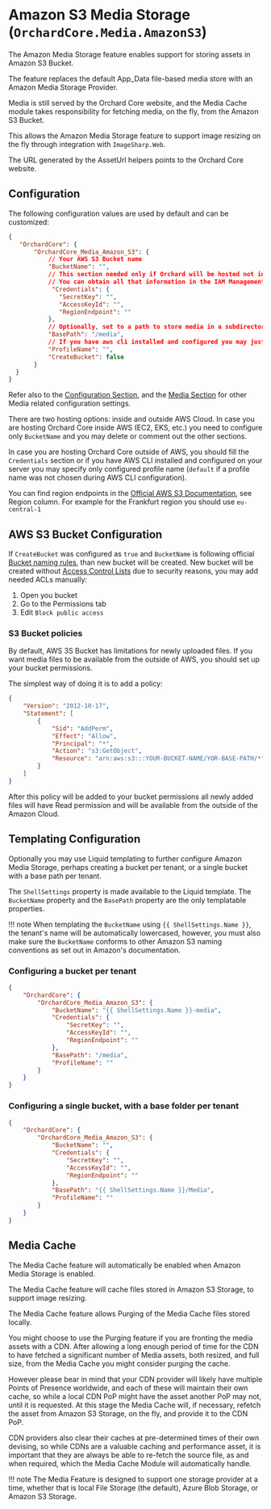 # Amazon S3 Media Storage (`OrchardCore.Media.AmazonS3`)

The Amazon Media Storage feature enables support for storing assets in Amazon S3 Bucket.

The feature replaces the default App_Data file-based media store with an Amazon Media Storage Provider.

Media is still served by the Orchard Core website, and the Media Cache module takes responsibility for fetching media, on the fly, from the Amazon S3 Bucket.

This allows the Amazon Media Storage feature to support image resizing on the fly through integration with `ImageSharp.Web`.

The URL generated by the AssetUrl helpers points to the Orchard Core website.

## Configuration

The following configuration values are used by default and can be customized:

```json
{
   "OrchardCore": {
       "OrchardCore_Media_Amazon_S3": {
           // Your AWS S3 Bucket name
           "BucketName": "",
           // This section needed only if Orchard will be hosted not in the AWS Cloud
           // You can obtain all that information in the IAM Management Console
            "Credentials": {
              "SecretKey": "",
              "AccessKeyId": "",
              "RegionEndpoint": ""
           },
           // Optionally, set to a path to store media in a subdirectory inside your container.
           "BasePath": "/media",
           // If you have aws cli installed and configured you may just specify profile name
           "ProfileName": "",
           "CreateBucket": false
       }
  }
}
```

Refer also to the [Configuration Section](../../core/Configuration/README.md),
and the [Media Section](../Media/README.md) for other Media related configuration settings.

There are two hosting options: inside and outside AWS Cloud.
In case you are hosting Orchard Core inside AWS (EC2, EKS, etc.) you need to configure only `BucketName` and you may delete or comment out the other sections.

In case you are hosting Orchard Core outside of AWS, you should fill the `Credentials` section or if you have AWS CLI installed and configured on your server you may specify only configured profile name (`default` if a profile name was not chosen during AWS CLI configuration).

You can find region endpoints in the [Official AWS S3 Documentation](https://docs.aws.amazon.com/general/latest/gr/s3.html), see Region column. For example for the Frankfurt region you should use `eu-central-1` 

## AWS S3 Bucket Configuration

If `CreateBucket` was configured as `true` and `BucketName` is following official [Bucket naming rules](https://docs.aws.amazon.com/AmazonS3/latest/userguide/bucketnamingrules.html), than new bucket will be created.
New bucket will be created without [Access Control Lists](https://docs.aws.amazon.com/AmazonS3/latest/userguide/acl-overview.html) due to security reasons, you may add needed ACLs manually:
1) Open you bucket
2) Go to the Permissions tab
3) Edit `Block public access` 

### S3 Bucket policies
By default, AWS 3S Bucket has limitations for newly uploaded files. If you want media files to be available from the outside of AWS, you should set up your bucket permissions.

The simplest way of doing it is to add a policy:
```json
{
    "Version": "2012-10-17",
    "Statement": [
        {
            "Sid": "AddPerm",
            "Effect": "Allow",
            "Principal": "*",
            "Action": "s3:GetObject",
            "Resource": "arn:aws:s3:::YOUR-BUCKET-NAME/YOR-BASE-PATH/*"
        }
    ]
}
```
After this policy will be added to your bucket permissions all newly added files will have Read permission and will be available from the outside of the Amazon Cloud.

## Templating Configuration

Optionally you may use Liquid templating to further configure Amazon Media Storage, perhaps creating a bucket per tenant,
or a single bucket with a base path per tenant.

The `ShellSettings` property is made available to the Liquid template.
The `BucketName` property and the `BasePath` property are the only templatable properties.

!!! note
    When templating the `BucketName`  using  `{{ ShellSettings.Name }}`, the tenant's name will be automatically lowercased, however, you must also make sure the `BucketName` conforms to other Amazon S3 naming conventions as set out in Amazon's documentation.

### Configuring a bucket per tenant

```json
{
    "OrchardCore": {
        "OrchardCore_Media_Amazon_S3": {
            "BucketName": "{{ ShellSettings.Name }}-media",
            "Credentials": {
                "SecretKey": "",
                "AccessKeyId": "",
                "RegionEndpoint": ""
            },
            "BasePath": "/media",
            "ProfileName": ""
        }
    }
}
```

### Configuring a single bucket, with a base folder per tenant

```json
{
    "OrchardCore": {
        "OrchardCore_Media_Amazon_S3": {
            "BucketName": "",
            "Credentials": {
                "SecretKey": "",
                "AccessKeyId": "",
                "RegionEndpoint": ""
            },
            "BasePath": "{{ ShellSettings.Name }}/Media",
            "ProfileName": ""
        }
    }
}
```

## Media Cache

The Media Cache feature will automatically be enabled when Amazon Media Storage is enabled.

The Media Cache feature will cache files stored in Amazon S3 Storage, to support image resizing.

The Media Cache feature allows Purging of the Media Cache files stored locally.

You might choose to use the Purging feature if you are fronting the media assets with a CDN.
After allowing a long enough period of time for the CDN to have fetched a significant number of Media assets, both resized, and full size, from the Media Cache you might consider purging the cache.

However please bear in mind that your CDN provider will likely have multiple Points of Presence worldwide, and each of these will maintain their own cache, so while a local CDN PoP might have the asset another PoP may not, until it is requested. At this stage the Media Cache will, if necessary, refetch the asset from Amazon S3 Storage, on the fly, and provide it to the CDN PoP.

CDN providers also clear their caches at pre-determined times of their own devising, so while CDNs are a valuable caching and performance asset, it is important that they are always be able to re-fetch the source file, as and when required, which the Media Cache Module will automatically handle.

!!! note
    The Media Feature is designed to support one storage provider at a time, whether that is
    local File Storage (the default), Azure Blob Storage, or Amazon S3 Storage.